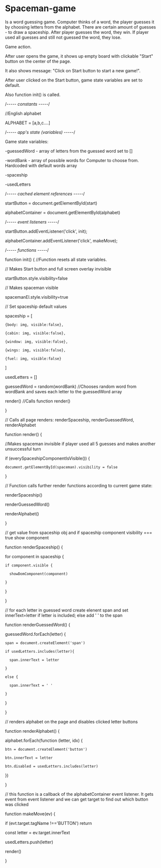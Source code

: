 # Spaceman-game
Is a word guessing game. Computer thinks of a word, the player guesses it by choosing letters from the alphabet. There are certain amount of guesses - to draw a spaceship. After player guesses the word, they win. If player used all guesses and still not guessed the word, they lose.



Game action.



After user opens the game, it shows up empty board with clickable "Start" button on the center of the page. 

It also shows message: "Click on Start button to start a new game!".


After user clicked on the Start button, game state variables are set to default. 


Also function init() is called.



/*----- constants -----*/

//English alphabet

ALPHABET = [a,b,c....] 



/*----- app's state (variables) -----*/

Game state variables:

-guessedWord - array of letters from the guessed word set to []

-wordBank - array of possible words for Computer to choose from. Hardcoded with default words array

-spaceship

-usedLetters



/*----- cached element references -----*/

startButton = document.getElementById(start)

alphabetContainer = document.getElementById(alphabet)



/*----- event listeners -----*/

startButton.addEventListener('click', init);

alphabetContainer.addEventListener('click', makeMove);



/*----- functions -----*/

function init() { //Function resets all state variables. 

  // Makes Start button and full screen overlay invisible

  startButton.style.visibility=false

  // Makes spaceman visible

  spacemanEl.style.visibility=true


  // Set spaceship default values

  spaceship = [

    {body: img, visible:false},

    {cabin: img, visible:false},

    {window: img, visible:false},

    {wings: img, visible:false},

    {fuel: img, visible:false}

  ]

  usedLetters = []


  guessedWord = random(wordBank) //Chooses random word from wordBank and saves each letter to the guessedWord array

  render() //Calls function render()

}



// Calls all page renders: renderSpaceship, renderGuessedWord, renderAlphabet

function render() {

  //Makes spaceman invisible if player used all 5 guesses and makes another unsuccessful turn

  if (everySpaceshipComponentIsVisible()) {

    document.getElementById(spaceman).visibility = false

  }


  // Function calls further render functions according to current game state: 

  renderSpaceship()

  renderGuessedWord()

  renderAlphabet()

}



// get value from spaceship obj and if spaceship component visibility === true show component

function renderSpaceship() {

  for component in spaceship {

    if component.visible {

      showDomComponent(component)

    }

  }

}



// for each letter in guessed word create elenent span and set innerText=letter if letter is included; else add ' ' to the span

function renderGuessedWord() {

  guessedWord.forEach(letter) {

    span = document.createElement('span')

    if usedLetters.includes(letter){

      span.innerText = letter

    }

    else {

      span.innerText = ' '

    }

  }

}



// renders alphabet on the page and disables clicked letter buttons

function renderAlphabet() {

  alphabet.forEach(function (letter, idx) {

    btn = document.createElement('button')

    btn.innerText = letter

    btn.disabled = usedLetters.includes(letter)

  })

}



// this function is a callback of the alphabetContainer event listener. It gets event from event listener and we can get target to find out which button was clicked

function makeMove(ev) {

  if (evt.target.tagName !=='BUTTON') return

  const letter = ev.target.innerText

  usedLetters.push(letter)

  render()

}
